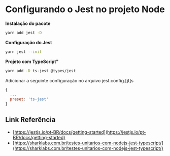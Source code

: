 # Configurando o Jest no projeto Node

**Instalação do pacote**

```bash
yarn add jest -D
```

**Configuração do Jest**

```bash
yarn jest --init
```

**Projeto com TypeScript"**

```bash
yarn add -D ts-jest @types/jest
```

Adicionar a seguinte configuração no arquivo jest.config.[jt]s

```javascript
{
  ...
  preset: 'ts-jest'
}
```


## Link Referência

* [https://jestjs.io/pt-BR/docs/getting-started](https://jestjs.io/pt-BR/docs/getting-started)
* [https://sharklabs.com.br/testes-unitarios-com-nodejs-jest-typescript/](https://sharklabs.com.br/testes-unitarios-com-nodejs-jest-typescript/)